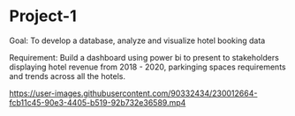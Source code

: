# Project-1

Goal: To develop a database, analyze and visualize hotel booking data

Requirement:  Build a dashboard using power bi to present to stakeholders displaying hotel revenue from 2018 - 2020, parkinging spaces requirements and trends across all the hotels.

https://user-images.githubusercontent.com/90332434/230012664-fcb11c45-90e3-4405-b519-92b732e36589.mp4




